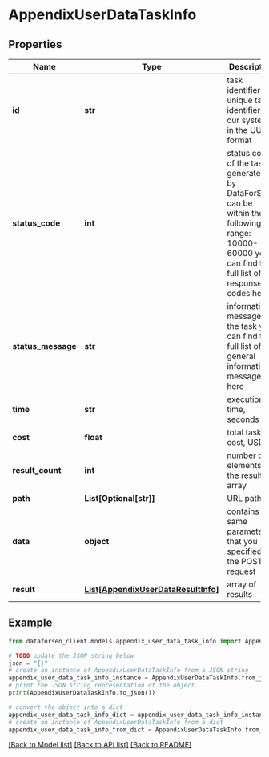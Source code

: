 # AppendixUserDataTaskInfo


## Properties

Name | Type | Description | Notes
------------ | ------------- | ------------- | -------------
**id** | **str** | task identifier unique task identifier in our system in the UUID format | [optional] 
**status_code** | **int** | status code of the task generated by DataForSEO, can be within the following range: 10000-60000 you can find the full list of the response codes here | [optional] 
**status_message** | **str** | informational message of the task you can find the full list of general informational messages here | [optional] 
**time** | **str** | execution time, seconds | [optional] 
**cost** | **float** | total tasks cost, USD | [optional] 
**result_count** | **int** | number of elements in the result array | [optional] 
**path** | **List[Optional[str]]** | URL path | [optional] 
**data** | **object** | contains the same parameters that you specified in the POST request | [optional] 
**result** | [**List[AppendixUserDataResultInfo]**](AppendixUserDataResultInfo.md) | array of results | [optional] 

## Example

```python
from dataforseo_client.models.appendix_user_data_task_info import AppendixUserDataTaskInfo

# TODO update the JSON string below
json = "{}"
# create an instance of AppendixUserDataTaskInfo from a JSON string
appendix_user_data_task_info_instance = AppendixUserDataTaskInfo.from_json(json)
# print the JSON string representation of the object
print(AppendixUserDataTaskInfo.to_json())

# convert the object into a dict
appendix_user_data_task_info_dict = appendix_user_data_task_info_instance.to_dict()
# create an instance of AppendixUserDataTaskInfo from a dict
appendix_user_data_task_info_from_dict = AppendixUserDataTaskInfo.from_dict(appendix_user_data_task_info_dict)
```
[[Back to Model list]](../README.md#documentation-for-models) [[Back to API list]](../README.md#documentation-for-api-endpoints) [[Back to README]](../README.md)


